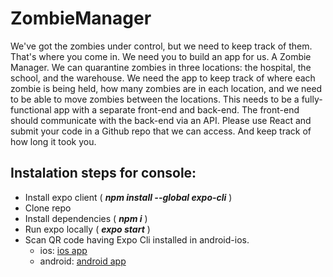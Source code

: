 # ZombieManager
We've got the zombies under control, but we need to keep track of them. That's where you come in. We need you to build an app for us. A Zombie Manager.  We can quarantine zombies in three locations: the hospital, the school, and the warehouse. We need the app to keep track of where each zombie is being held, how many zombies are in each location, and we need to be able to move zombies between the locations.  This needs to be a fully-functional app with a separate front-end and back-end. The front-end should communicate with the back-end via an API.  Please use React and submit your code in a Github repo that we can access. And keep track of how long it took you.


## Instalation steps for console:

- Install expo client ( ***npm install --global expo-cli*** )
- Clone repo
- Install dependencies ( ***npm i*** )
- Run expo locally ( ***expo start*** )
- Scan QR code having Expo Cli installed in android-ios.
	* ios: [ios app](https://itunes.apple.com/app/apple-store/id982107779)
	* android: [android app](https://play.google.com/store/apps/details?id=host.exp.exponent)
